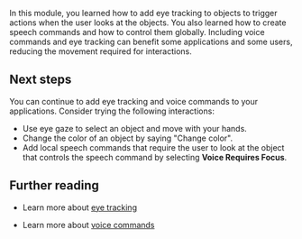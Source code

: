 In this module, you learned how to add eye tracking to objects to trigger actions when the user looks at the objects. You also learned how to create speech commands and how to control them globally. Including voice commands and eye tracking can benefit some applications and some users, reducing the movement required for interactions.

## Next steps

You can continue to add eye tracking and voice commands to your applications. Consider trying the following interactions:

* Use eye gaze to select an object and move with your hands.
* Change the color of an object by saying "Change color".
* Add local speech commands that require the user to look at the object that controls the speech command by selecting **Voice Requires Focus**.

## Further reading

* Learn more about [eye tracking](/windows/mixed-reality/mrtk-unity/features/input/eye-tracking/eye-tracking-basic-setup)

* Learn more about [voice commands](/windows/mixed-reality/design/voice-input)
